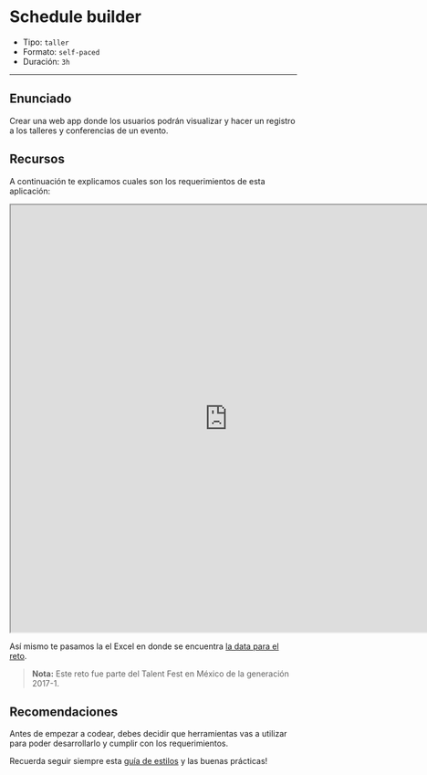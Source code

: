# Schedule builder

- Tipo: `taller`
- Formato: `self-paced`
- Duración: `3h`

***

## Enunciado

Crear una web app donde los usuarios podrán visualizar y hacer un registro a los
talleres y conferencias de un evento.

## Recursos

A continuación te explicamos cuales son los requerimientos de esta aplicación:

<iframe
  src="https://drive.google.com/file/d/0B6GBtl-gO6LwWFpzY3Z3NVVZa0k/preview"
  width="760"
  height="749"></iframe>

Así mismo te pasamos la el Excel en donde se encuentra [la data para el reto](https://docs.google.com/spreadsheets/d/1hLTuPD5Fw7WruVMxbPS36-urZDwWR_Va1gJ_5Ttq87U/edit#gid=1596778419).

> **Nota:** Este reto fue parte del Talent Fest en México de la generación 2017-1.

## Recomendaciones

Antes de empezar a codear, debes decidir que herramientas vas a utilizar para
poder desarrollarlo y cumplir con los requerimientos.

Recuerda seguir siempre esta [guía de estilos](https://github.com/Laboratoria/js-style-guide/)
y las buenas prácticas!
